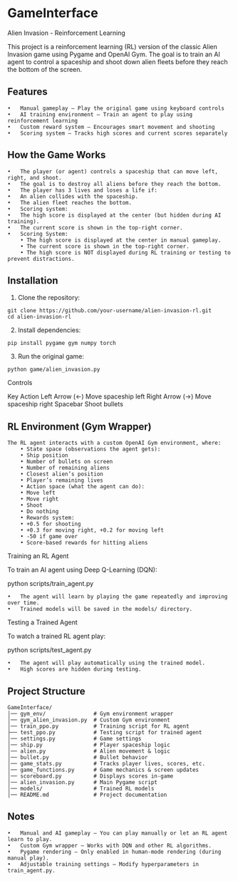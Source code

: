 # GameInterface

Alien Invasion - Reinforcement Learning

This project is a reinforcement learning (RL) version of the classic Alien Invasion game using Pygame and OpenAI Gym. The goal is to train an AI agent to control a spaceship and shoot down alien fleets before they reach the bottom of the screen.

## Features
	•	Manual gameplay – Play the original game using keyboard controls
	•	AI training environment – Train an agent to play using reinforcement learning
	•	Custom reward system – Encourages smart movement and shooting
	•	Scoring system – Tracks high scores and current scores separately

## How the Game Works
	•	The player (or agent) controls a spaceship that can move left, right, and shoot.
	•	The goal is to destroy all aliens before they reach the bottom.
	•	The player has 3 lives and loses a life if:
	•	An alien collides with the spaceship.
	•	The alien fleet reaches the bottom.
	•	Scoring system:
	•	The high score is displayed at the center (but hidden during AI training).
	•	The current score is shown in the top-right corner.
 	•	Scoring System:
		• The high score is displayed at the center in manual gameplay.
		• The current score is shown in the top-right corner.
		• The high score is NOT displayed during RL training or testing to prevent distractions.

## Installation
  1.	Clone the repository:

    git clone https://github.com/your-username/alien-invasion-rl.git
    cd alien-invasion-rl


  2.	Install dependencies:

    pip install pygame gym numpy torch


  3.	Run the original game:

    python game/alien_invasion.py



Controls

Key	Action
Left Arrow (←)	Move spaceship left
Right Arrow (→)	Move spaceship right
Spacebar	Shoot bullets

## RL Environment (Gym Wrapper)

    The RL agent interacts with a custom OpenAI Gym environment, where:
    	• State space (observations the agent gets):
	    • Ship position
	    • Number of bullets on screen
	    • Number of remaining aliens
	    • Closest alien’s position
	    • Player’s remaining lives
    	• Action space (what the agent can do):
	    • Move left
	    • Move right
	    • Shoot
	    • Do nothing
    	• Rewards system:
	    • +0.5 for shooting
	    • +0.3 for moving right, +0.2 for moving left
	    • -50 if game over
	    • Score-based rewards for hitting aliens

Training an RL Agent

To train an AI agent using Deep Q-Learning (DQN):

python scripts/train_agent.py

	•	The agent will learn by playing the game repeatedly and improving over time.
	•	Trained models will be saved in the models/ directory.

Testing a Trained Agent

To watch a trained RL agent play:

python scripts/test_agent.py

	•	The agent will play automatically using the trained model.
	•	High scores are hidden during testing.

## Project Structure

	GameInterface/
	│── gym_env/               # Gym environment wrapper  
	│── gym_alien_invasion.py  # Custom Gym environment                
	│── train_ppo.py           # Training script for RL agent  
	├── test_ppo.py            # Testing script for trained agent                
	│── settings.py            # Game settings  
	│── ship.py                # Player spaceship logic  
	│── alien.py               # Alien movement & logic  
	│── bullet.py              # Bullet behavior  
	│── game_stats.py          # Tracks player lives, scores, etc.  
	│── game_functions.py      # Game mechanics & screen updates  
	│── scoreboard.py          # Displays scores in-game  
	│── alien_invasion.py      # Main Pygame script  
	│── models/                # Trained RL models  
	│── README.md              # Project documentation  

## Notes
	•	Manual and AI gameplay – You can play manually or let an RL agent learn to play.
	•	Custom Gym wrapper – Works with DQN and other RL algorithms.
	•	Pygame rendering – Only enabled in human-mode rendering (during manual play).
	•	Adjustable training settings – Modify hyperparameters in train_agent.py.
